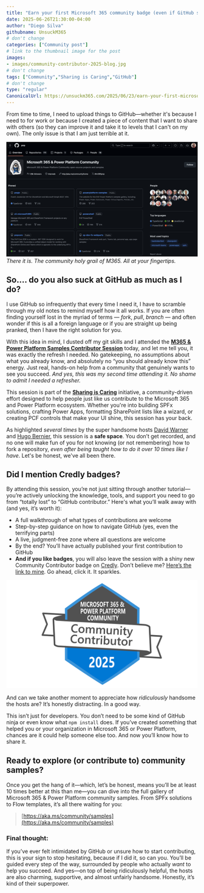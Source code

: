 ```yaml
---
title: "Earn your first Microsoft 365 community badge (even if GitHub scares you)"
date: 2025-06-26T21:30:00-04:00
author: "Diego Silva"
githubname: UnsuckM365
# don't change
categories: ["Community post"]
# link to the thumbnail image for the post
images:
- images/community-contributor-2025-blog.jpg
# don't change
tags: ["Community","Sharing is Caring","GitHub"]
# don't change
type: "regular"
CanonicalUrl: https://unsuckm365.com/2025/06/23/earn-your-first-microsoft-365-community-badge-even-if-github-scares-you/
---
```


From time to time, I need to upload things to GitHub—whether it's because I need to for work or because I created a piece of content that I want to share with others (so they can improve it and take it to levels that I can't on my own). The only issue is that I am just terrible at it.

![There it is. The community holy grail of M365. All at your fingertips.](images/pnp-github-badge.png)  
*There it is. The community holy grail of M365. All at your fingertips.*

## So.... do you also suck at GitHub as much as I do?

I use GitHub so infrequently that every time I need it, I have to scramble through my old notes to remind myself how it all works. If you are often finding yourself lost in the myriad of terms — *fork*, *pull*, *branch* — and often wonder if this is all a foreign language or if you are straight up being pranked, then I have the right solution for you.

With this idea in mind, I dusted off my git skills and I attended the [**M365 & Power Platform Samples Contributor Session**](https://aka.ms/sharingiscaring/samplescontributor) today, and let me tell you, it was exactly the refresh I needed. No gatekeeping, no assumptions about what you already know, and absolutely no “you should already know this” energy. Just real, hands-on help from a community that genuinely wants to see you succeed. *And yes, this was my second time attending it. No shame to admit I needed a refresher.*

This session is part of the [**Sharing is Caring**](https://aka.ms/sharing-is-caring) initiative, a community-driven effort designed to help people just like us contribute to the Microsoft 365 and Power Platform ecosystem. Whether you're into building SPFx solutions, crafting Power Apps, formatting SharePoint lists like a wizard, or creating PCF controls that make your UI shine, this session has your back.

As highlighted *several times* by the super handsome hosts [David Warner](https://warner.digital/) and [Hugo Bernier](https://tahoeninja.blog/), this session is a **safe space**. You don’t get recorded, and no one will make fun of you for not knowing (or not remembering) how to fork a repository, *even after being taught how to do it over 10 times like I have*. Let's be honest, we've all been there.

## Did I mention Credly badges?

By attending this session, you’re not just sitting through another tutorial—you’re actively unlocking the knowledge, tools, and support you need to go from “totally lost” to “GitHub contributor.” Here's what you’ll walk away with (and yes, it’s worth it):

- A full walkthrough of what types of contributions are welcome  
- Step-by-step guidance on how to navigate GitHub (yes, even the terrifying parts)  
- A live, judgment-free zone where all questions are welcome  
- By the end? You’ll have actually published your first contribution to GitHub  
- **And if you like badges**, you will also leave the session with a shiny new Community Contributor badge on [Credly](https://www.credly.com/badges/a58802eb-39b1-4a6f-9c57-37febeb9eb77/public_url). Don’t believe me? [Here’s the link to mine](https://www.credly.com/badges/a58802eb-39b1-4a6f-9c57-37febeb9eb77/public_url). Go ahead, click it. It sparkles.

[![Community Contributor badge](images/community-contributor-2025-blog.png)](https://www.credly.com/badges/a58802eb-39b1-4a6f-9c57-37febeb9eb77/public_url)

And can we take another moment to appreciate how *ridiculously* handsome the hosts are? It’s honestly distracting. In a good way.

This isn’t just for developers. You don’t need to be some kind of GitHub ninja or even know what `npm install` does. If you’ve created something that helped you or your organization in Microsoft 365 or Power Platform, chances are it could help someone else too. And now you’ll know how to share it.

## Ready to explore (or contribute to) community samples?

Once you get the hang of it—which, let’s be honest, means you’ll be at least 10 times better at this than me—you can dive into the full gallery of Microsoft 365 & Power Platform community samples. From SPFx solutions to Flow templates, it’s all there waiting for you:

> [https://aka.ms/community/samples](https://aka.ms/community/samples)

### Final thought:

If you’ve ever felt intimidated by GitHub or unsure how to start contributing, this is your sign to stop hesitating, because if I did it, so can you. You’ll be guided every step of the way, surrounded by people who actually *want* to help you succeed. And yes—on top of being ridiculously helpful, the hosts are also charming, supportive, and almost unfairly handsome. Honestly, it’s kind of their superpower.

